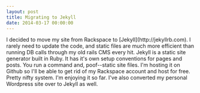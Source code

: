 ```yaml
---
layout: post
title: Migrating to Jekyll
date: 2014-03-17 00:00:00
---
```


<p>
I decided to move my site from Rackspace to [Jekyll](http://jekyllrb.com). I rarely need to update the code, and static files are much more efficient than running DB calls through my old rails CMS every hit. Jekyll is a static site generator built in Ruby. It has it's own setup conventions for pages and posts. You run a command and, poof--static site files. I'm hosting it on Github so I'll be able to get rid of my Rackspace account and host for free. Pretty nifty system. I'm enjoying it so far. I've also converted my personal Wordpress site over to Jekyll as well.
<p>

